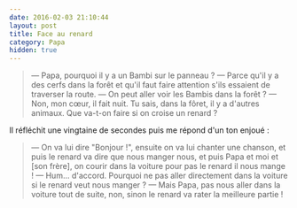 ```yaml
---
date: 2016-02-03 21:10:44
layout: post
title: Face au renard
category: Papa
hidden: true
---
```


> —  Papa, pourquoi il y a un Bambi sur le panneau ?
> —  Parce qu'il y a des cerfs dans la forêt et qu'il faut faire attention s'ils essaient de traverser la route.
> —  On peut aller voir les Bambis dans la forêt ?
> —  Non, mon cœur, il fait nuit. Tu sais, dans la fôret, il y a d'autres animaux. Que va-t-on faire si on croise un renard ?

<!-- more -->

Il réfléchit une vingtaine de secondes puis me répond d'un ton enjoué :

> —  On va lui dire "Bonjour !", ensuite on va lui chanter une chanson, et puis le renard va dire que nous manger nous, et puis Papa et moi et [son frère], on courir dans la voiture pour pas le renard il nous mange !
> —  Hum… d'accord. Pourquoi ne pas aller directement dans la voiture si le renard veut nous manger ?
> —  Mais Papa, pas nous aller dans la voiture tout de suite, non, sinon le renard va rater la meilleure partie !
